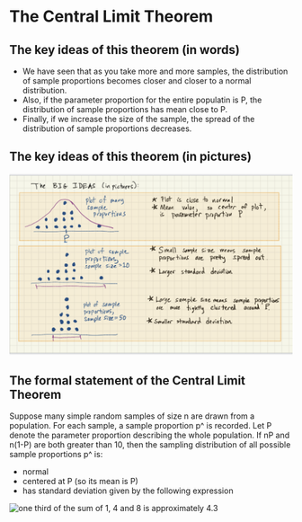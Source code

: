 # The Central Limit Theorem

## The key ideas of this theorem (in words)
* We have seen that as you take more and more samples, the distribution of sample proportions becomes closer and closer to a normal distribution.
* Also, if the parameter proportion for the entire populatin is P, the distribution of sample proportions has mean close to P.
* Finally, if we increase the size of the sample, the spread of the distribution of sample proportions decreases.

## The key ideas of this theorem (in pictures)

![Diagram showing sampling distributions as sample size increases](../images/clt_motivation.png)

## The formal statement of the Central Limit Theorem

Suppose many simple random samples of size n are drawn from a population.  For each sample, a sample proportion p^ is recorded.  Let P denote the parameter proportion describing the whole population.  If nP and n(1-P) are both greater than 10, then the sampling distribution of all possible sample proportions p^ is:
* normal
* centered at P (so its mean is P)
* has standard deviation given by the following expression

![one third of the sum of 1, 4 and 8 is approximately 4.3](https://latex.codecogs.com/gif.latex?\hat{p})
